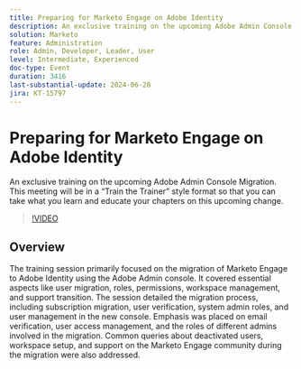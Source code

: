 ```yaml
---
title: Preparing for Marketo Engage on Adobe Identity
description: An exclusive training on the upcoming Adobe Admin Console Migration. This meeting will be in a “Train the Trainer” style format so that you can take what you learn and educate your chapters on this upcoming change.
solution: Marketo
feature: Administration
role: Admin, Developer, Leader, User
level: Intermediate, Experienced
doc-type: Event
duration: 3416
last-substantial-update: 2024-06-28
jira: KT-15797
---
```


# Preparing for Marketo Engage on Adobe Identity

An exclusive training on the upcoming Adobe Admin Console Migration. This meeting will be in a “Train the Trainer” style format so that you can take what you learn and educate your chapters on this upcoming change.

>[!VIDEO](https://video.tv.adobe.com/v/3430920/?learn=on)

## Overview

The training session primarily focused on the migration of Marketo Engage to Adobe Identity using the Adobe Admin console. It covered essential aspects like user migration, roles, permissions, workspace management, and support transition. The session detailed the migration process, including subscription migration, user verification, system admin roles, and user management in the new console. Emphasis was placed on email verification, user access management, and the roles of different admins involved in the migration. Common queries about deactivated users, workspace setup, and support on the Marketo Engage community during the migration were also addressed.

